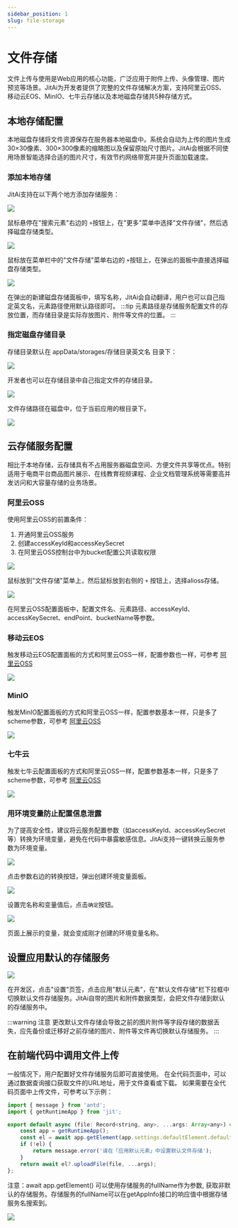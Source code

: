 ```yaml
---
sidebar_position: 1
slug: file-storage
---
```


# 文件存储
文件上传与使用是Web应用的核心功能，广泛应用于附件上传、头像管理、图片预览等场景。JitAi为开发者提供了完整的文件存储解决方案，支持阿里云OSS、移动云EOS、MinIO、七牛云存储以及本地磁盘存储共5种存储方式。


## 本地存储配置
本地磁盘存储将文件资源保存在服务器本地磁盘中。系统会自动为上传的图片生成30×30像素、300×300像素的缩略图以及保留原始尺寸图片。JitAi会根据不同使用场景智能选择合适的图片尺寸，有效节约网络带宽并提升页面加载速度。

### 添加本地存储
JitAi支持在以下两个地方添加存储服务：

![](./img/1/2025-08-28-14-04-15.png)

鼠标悬停在"搜索元素"右边的 `+`按钮上，在"更多"菜单中选择"文件存储"，然后选择磁盘存储类型。


![](./img/1/2025-08-28-14-13-19.png)

鼠标放在菜单栏中的"文件存储"菜单右边的 `+`按钮上，在弹出的面板中直接选择磁盘存储类型。

![](./img/1/2025-08-28-15-52-02.png)

在弹出的新建磁盘存储面板中，填写名称，JitAi会自动翻译，用户也可以自己指定英文名，元素路径使用默认路径即可。
:::tip
元素路径是存储服务配置文件的存放位置，而存储目录是实际存放图片、附件等文件的位置。
:::


### 指定磁盘存储目录
存储目录默认在 appData/storages/存储目录英文名 目录下：

![](./img/1/2025-08-28-14-36-52.png)

开发者也可以在存储目录中自己指定文件的存储目录。

![](./img/1/2025-08-28-14-42-22.png)

文件存储路径在磁盘中，位于当前应用的根目录下。

![](./img/1/2025-08-28-14-44-29.png)




## 云存储服务配置
相比于本地存储，云存储具有不占用服务器磁盘空间、方便文件共享等优点。特别适用于电商平台商品图片展示、在线教育视频课程、企业文档管理系统等需要高并发访问和大容量存储的业务场景。

### 阿里云OSS
使用阿里云OSS的前置条件：
1. 开通阿里云OSS服务
2. 创建accessKeyId和accessKeySecret
3. 在阿里云OSS控制台中为bucket配置公共读取权限

![](./img/1/2025-08-28-15-04-57.png)

鼠标放到"文件存储"菜单上，然后鼠标放到右侧的 `+` 按钮上，选择alioss存储。

![](./img/1/2025-08-28-15-06-21.png)

在阿里云OSS配置面板中，配置文件名、元素路径、accessKeyId、accessKeySecret、endPoint、bucketName等参数。

### 移动云EOS
触发移动云EOS配置面板的方式和阿里云OSS一样，配置参数也一样，可参考 [阿里云OSS](#阿里云oss)

![](./img/1/2025-08-28-15-24-50.png)

### MinIO
触发MinIO配置面板的方式和阿里云OSS一样，配置参数基本一样，只是多了scheme参数，可参考 [阿里云OSS](#阿里云oss)

![](./img/1/2025-08-28-15-30-20.png)

### 七牛云
触发七牛云配置面板的方式和阿里云OSS一样，配置参数基本一样，只是多了scheme参数，可参考 [阿里云OSS](#阿里云oss)

![](./img/1/2025-08-28-15-31-17.png)

### 用环境变量防止配置信息泄露
为了提高安全性，建议将云服务配置参数（如accessKeyId、accessKeySecret等）转换为环境变量，避免在代码中暴露敏感信息。JitAi支持一键转换云服务参数为环境变量。

![](./img/1/2025-08-28-15-16-32.png)

点击参数右边的转换按钮，弹出创建环境变量面板。

![](./img/1/2025-08-28-15-19-41.png)

设置完名称和变量值后，点击`确定`按钮。

![](./img/1/2025-08-28-15-20-32.png)

页面上展示的变量，就会变成刚才创建的环境变量名称。


## 设置应用默认的存储服务
![](./img/1/2025-08-28-14-47-53.png)

在开发区，点击"设置"页签，点击应用"默认元素"，在"默认文件存储"栏下拉框中切换默认文件存储服务。JitAi自带的图片和附件数据类型，会把文件存储到默认的存储服务中。

:::warning 注意
更改默认文件存储会导致之前的图片附件等字段存储的数据丢失，应先备份或迁移好之前存储的图片、附件等文件再切换默认存储服务。
:::


## 在前端代码中调用文件上传
一般情况下，用户配置好文件存储服务后即可直接使用。
在全代码页面中，可以通过数据查询接口获取文件的URL地址，用于文件查看或下载。
如果需要在全代码页面中上传文件，可参考以下示例：

```javascript
import { message } from 'antd';
import { getRuntimeApp } from 'jit';

export default async (file: Record<string, any>, ...args: Array<any>) => {
    const app = getRuntimeApp();
    const el = await app.getElement(app.settings.defaultElement.defaultStorage);
    if (!el) {
        return message.error('请在「应用默认元素」中设置默认文件存储');
    }
    return await el?.uploadFile(file, ...args);
};
```

注意：await app.getElement() 可以使用存储服务的fullName作为参数, 获取非默认的存储服务。存储服务的fullName可以在getAppInfo接口的响应值中根据存储服务名搜索到。

![](./img/1/2025-08-28-17-36-57.png)





